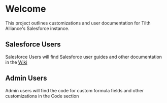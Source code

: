 # Welcome
This project outlines customizations and user documentation for Tilth Alliance's Salesforce instance.

## Salesforce Users
Salesforce Users will find Salesforce user guides and other documentation in the [Wiki](https://github.com/tilthalliance/salesforce/wiki)

## Admin Users
Admin users will find the code for custom formula fields and other customizations in the Code section
